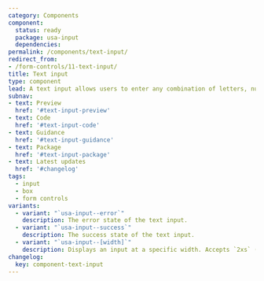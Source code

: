 ```yaml
---
category: Components
component:
  status: ready
  package: usa-input
  dependencies:
permalink: /components/text-input/
redirect_from:
- /form-controls/11-text-input/
title: Text input
type: component
lead: A text input allows users to enter any combination of letters, numbers, or symbols. Text input boxes can span single or multiple lines.
subnav:
- text: Preview
  href: '#text-input-preview'
- text: Code
  href: '#text-input-code'
- text: Guidance
  href: '#text-input-guidance'
- text: Package
  href: '#text-input-package'
- text: Latest updates
  href: '#changelog'
tags:
  - input
  - box
  - form controls
variants:
  - variant: "`usa-input--error`"
    description: The error state of the text input.
  - variant: "`usa-input--success`"
    description: The success state of the text input.
  - variant: "`usa-input--[width]`"
    description: Displays an input at a specific width. Accepts `2xs` (4ex), `xs` (7ex), `sm` or `small` (10ex), `md` or `medium` (20ex), `lg` (30ex), `xl` (40ex), and `2xl` (50ex).
changelog:
  key: component-text-input
---
```

